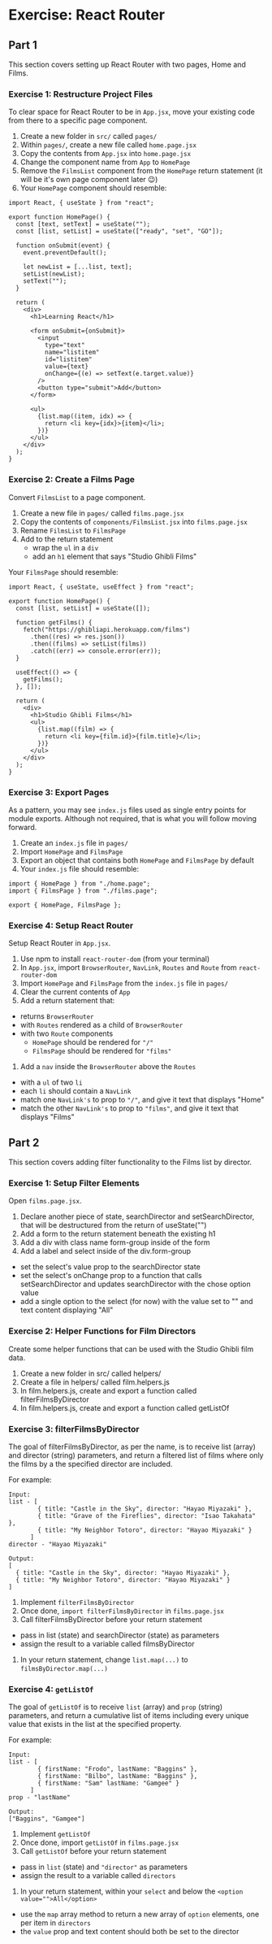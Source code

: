 # Exercise: React Router

## Part 1
This section covers setting up React Router with two pages, Home and Films.

### Exercise 1: Restructure Project Files
To clear space for React Router to be in `App.jsx`, move your existing code from there to a specific page component.

1. Create a new folder in `src/` called `pages/`
1. Within `pages/`, create a new file called `home.page.jsx`
1. Copy the contents from `App.jsx` into `home.page.jsx`
1. Change the component name from `App` to `HomePage`
1. Remove the `FilmsList` component from the `HomePage` return statement (it will be it's own page component later 😉)
1. Your `HomePage` component should resemble:

```
import React, { useState } from "react";

export function HomePage() {
  const [text, setText] = useState("");
  const [list, setList] = useState(["ready", "set", "GO"]);

  function onSubmit(event) {
    event.preventDefault();

    let newList = [...list, text];
    setList(newList);
    setText("");
  }

  return (
    <div>
      <h1>Learning React</h1>

      <form onSubmit={onSubmit}>
        <input
          type="text"
          name="listitem"
          id="listitem"
          value={text}
          onChange={(e) => setText(e.target.value)}
        />
        <button type="submit">Add</button>
      </form>

      <ul>
        {list.map((item, idx) => {
          return <li key={idx}>{item}</li>;
        })}
      </ul>
    </div>
  );
}
```
### Exercise 2: Create a Films Page
Convert `FilmsList` to a page component.

1. Create a new file in `pages/` called `films.page.jsx`
1. Copy the contents of `components/FilmsList.jsx` into `films.page.jsx`
1. Rename `FilmsList` to `FilmsPage`
1. Add to the return statement
    * wrap the `ul` in a `div`
    * add an `h1` element that says "Studio Ghibli Films"

Your `FilmsPage` should resemble:

```
import React, { useState, useEffect } from "react";

export function HomePage() {
  const [list, setList] = useState([]);

  function getFilms() {
    fetch("https://ghibliapi.herokuapp.com/films")
      .then((res) => res.json())
      .then((films) => setList(films))
      .catch((err) => console.error(err));
  }

  useEffect(() => {
    getFilms();
  }, []);

  return (
    <div>
      <h1>Studio Ghibli Films</h1>
      <ul>
        {list.map((film) => {
          return <li key={film.id}>{film.title}</li>;
        })}
      </ul>
    </div>
  );
}
```

### Exercise 3: Export Pages

As a pattern, you may see `index.js` files used as single entry points for module exports. Although not required, that is what you will follow moving forward.

1. Create an `index.js` file in `pages/`
1. Import `HomePage` and `FilmsPage`
1. Export an object that contains both `HomePage` and `FilmsPage` by default
1. Your `index.js` file should resemble:

```
import { HomePage } from "./home.page";
import { FilmsPage } from "./films.page";

export { HomePage, FilmsPage };
```

### Exercise 4: Setup React Router

Setup React Router in `App.jsx`.

1. Use npm to install `react-router-dom` (from your terminal)
1. In `App.jsx`, import `BrowserRouter`, `NavLink`, `Routes` and `Route` from `react-router-dom`
1. Import `HomePage` and `FilmsPage` from the `index.js` file in `pages/`
1. Clear the current contents of `App`
1. Add a return statement that:
  * returns `BrowserRouter`
  * with `Routes` rendered as a child of `BrowserRouter`
  * with two `Route` components
    * `HomePage` should be rendered for `"/"`
    * `FilmsPage` should be rendered for `"films"`
1. Add a `nav` inside the `BrowserRouter` above the `Routes`
  * with a `ul` of two `li`
  * each `li` should contain a `NavLink`
  * match one `NavLink's` to prop to `"/"`, and give it text that displays "Home"
  * match the other `NavLink's` to prop to `"films"`, and give it text that displays "Films"


## Part 2

This section covers adding filter functionality to the Films list by director.

### Exercise 1: Setup Filter Elements
Open `films.page.jsx`.

1. Declare another piece of state, searchDirector and setSearchDirector, that will be destructured from the return of useState("")
1. Add a form to the return statement beneath the existing h1
1. Add a div with class name form-group inside of the form
1. Add a label and select inside of the div.form-group
  * set the select's value prop to the searchDirector state
  * set the select's onChange prop to a function that calls setSearchDirector and updates searchDirector with the chose option value
  * add a single option to the select (for now) with the value set to "" and text content displaying "All"

### Exercise 2: Helper Functions for Film Directors

Create some helper functions that can be used with the Studio Ghibli film data.

1. Create a new folder in src/ called helpers/
1. Create a file in helpers/ called film.helpers.js
1. In film.helpers.js, create and export a function called filterFilmsByDirector
1. In film.helpers.js, create and export a function called getListOf


### Exercise 3: filterFilmsByDirector

The goal of filterFilmsByDirector, as per the name, is to receive list (array) and director (string) parameters, and return a filtered list of films where only the films by a the specified director are included.

For example:

```
Input:
list - [
        { title: "Castle in the Sky", director: "Hayao Miyazaki" },
        { title: "Grave of the Fireflies", director: "Isao Takahata" },
        { title: "My Neighbor Totoro", director: "Hayao Miyazaki" }
      ]
director - "Hayao Miyazaki"

Output:
[
  { title: "Castle in the Sky", director: "Hayao Miyazaki" },
  { title: "My Neighbor Totoro", director: "Hayao Miyazaki" }
]
```

1. Implement `filterFilmsByDirector`
1. Once done, `import filterFilmsByDirector` in `films.page.jsx`
1. Call filterFilmsByDirector before your return statement
  * pass in list (state) and searchDirector (state) as parameters
  * assign the result to a variable called filmsByDirector
1. In your return statement, change `list.map(...)` to `filmsByDirector.map(...)`

### Exercise 4: `getListOf`

The goal of `getListOf` is to receive `list` (array) and `prop` (string) parameters, and return a cumulative list of items including every unique value that exists in the list at the specified property.

For example:

```
Input:
list - [
        { firstName: "Frodo", lastName: "Baggins" },
        { firstName: "Bilbo", lastName: "Baggins" },
        { firstName: "Sam" lastName: "Gamgee" }
      ]
prop - "lastName"

Output:
["Baggins", "Gamgee"]
```

1. Implement `getListOf`
1. Once done, import `getListOf` in `films.page.jsx`
1. Call `getListOf` before your return statement
  * pass in `list` (state) and `"director"` as parameters
  * assign the result to a variable called `directors`
1. In your return statement, within your `select` and below the `<option value="">All</option>`
  * use the `map` array method to return a new array of `option` elements, one per item in `directors`
  * the `value` prop and text content should both be set to the director



